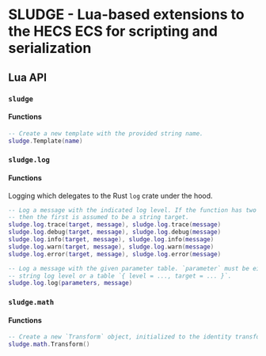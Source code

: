 # SLUDGE - Lua-based extensions to the HECS ECS for scripting and serialization

## Lua API

### `sludge`

#### Functions

```lua
-- Create a new template with the provided string name.
sludge.Template(name)
```

### `sludge.log`

#### Functions

Logging which delegates to the Rust `log` crate under the hood.

```lua
-- Log a message with the indicated log level. If the function has two parameters,
-- then the first is assumed to be a string target.
sludge.log.trace(target, message), sludge.log.trace(message)
sludge.log.debug(target, message), sludge.log.debug(message)
sludge.log.info(target, message), sludge.log.info(message)
sludge.log.warn(target, message), sludge.log.warn(message)
sludge.log.error(target, message), sludge.log.error(message)

-- Log a message with the given parameter table. `parameter` must be either a
-- string log level or a table `{ level = ..., target = ... }`.
sludge.log.log(parameters, message)
```

### `sludge.math`

#### Functions

```lua
-- Create a new `Transform` object, initialized to the identity transform.
sludge.math.Transform()
```